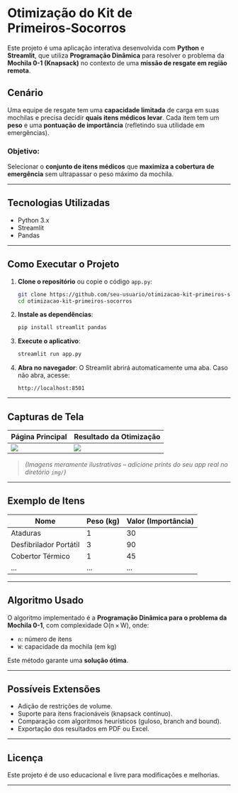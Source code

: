 # Otimização do Kit de Primeiros‑Socorros

Este projeto é uma aplicação interativa desenvolvida com **Python** e **Streamlit**, que utiliza **Programação Dinâmica** para resolver o problema da **Mochila 0-1 (Knapsack)** no contexto de uma **missão de resgate em região remota**.

## Cenário

Uma equipe de resgate tem uma **capacidade limitada** de carga em suas mochilas e precisa decidir **quais itens médicos levar**. Cada item tem um **peso** e uma **pontuação de importância** (refletindo sua utilidade em emergências).

### Objetivo:
Selecionar o **conjunto de itens médicos** que **maximiza a cobertura de emergência** sem ultrapassar o peso máximo da mochila.

---

## Tecnologias Utilizadas

- Python 3.x  
- Streamlit  
- Pandas  

---

## Como Executar o Projeto

1. **Clone o repositório** ou copie o código `app.py`:
    ```bash
    git clone https://github.com/seu-usuario/otimizacao-kit-primeiros-socorros.git
    cd otimizacao-kit-primeiros-socorros
    ```

2. **Instale as dependências**:
    ```bash
    pip install streamlit pandas
    ```

3. **Execute o aplicativo**:
    ```bash
    streamlit run app.py
    ```

4. **Abra no navegador**:
    O Streamlit abrirá automaticamente uma aba. Caso não abra, acesse:  
    ```
    http://localhost:8501
    ```

---

## Capturas de Tela

| Página Principal | Resultado da Otimização |
|------------------|--------------------------|
| ![](img/home.png) | ![](img/resultado.png)  |

> *(Imagens meramente ilustrativas – adicione prints do seu app real no diretório `img/`)*

---

## Exemplo de Itens

| Nome                 | Peso (kg) | Valor (Importância) |
|----------------------|-----------|----------------------|
| Ataduras             | 1         | 30                   |
| Desfibrilador Portátil | 3         | 90                   |
| Cobertor Térmico     | 1         | 45                   |
| ...                  | ...       | ...                  |

---

## Algoritmo Usado

O algoritmo implementado é a **Programação Dinâmica para o problema da Mochila 0-1**, com complexidade O(n × W), onde:
- `n`: número de itens
- `W`: capacidade da mochila (em kg)

Este método garante uma **solução ótima**.

---

## Possíveis Extensões

- Adição de restrições de volume.
- Suporte para itens fracionáveis (knapsack contínuo).
- Comparação com algoritmos heurísticos (guloso, branch and bound).
- Exportação dos resultados em PDF ou Excel.

---

## Licença

Este projeto é de uso educacional e livre para modificações e melhorias.

---

